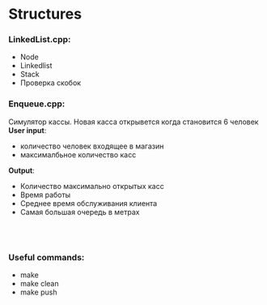 # **Structures**
### **LinkedList.cpp**:
- Node
- Linkedlist
- Stack
- Проверка скобок

### **Enqueue.cpp**:
Симулятор кассы. Новая касса открывется когда становится 6 человек <br>
**User input**: 
- количество человек входящее в магазин 
- максималбьное количество касс <br>

**Output**: 
- Количество максимально открытых касс
- Время работы
- Среднее время обслуживания клиента
- Самая большая очередь в метрах
<br>
<br>

### **Useful commands:**
- make
- make clean
- make push
